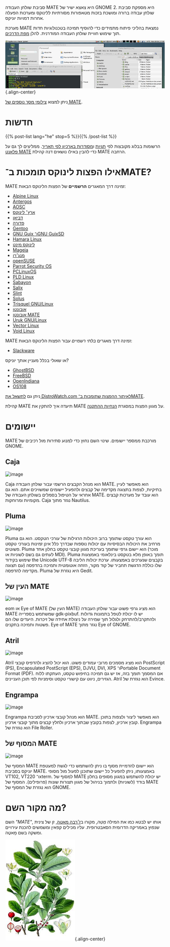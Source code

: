 <!--
.. title: סביבת שולחן העבודה MATE
.. slug: אינדקס
.. date: 2013-10-31 12:29:57
.. tags: על,אודות,מידע כללי,יישומים,צילומים
.. link:
.. description:
-->

סביבת שולחן העבודה MATE היא צאצא ישיר של GNOME 2. היא מספקת סביבת
שולחן עבודה ברורה ומושכת בזכות מטאפורות מסורתיות ללינוקס ומערכות הפעלה
אחרות דמויות יוניקס.

מערכת MATE נמצאת בהליכי פיתוח מתמידים כדי להוסיף תמיכה בטכנולוגיות חדות
תוך שימוש חוויית שולחן העבודה המודרנית. להלן
[מפת הדרכים](https://wiki.mate-desktop.org/developers-corner/roadmap/).

![image](/screens/screenshot.jpg){.align-center}

ניתן למצוא [צילומי מסך נוספים של MATE](gallery/).

חדשות
=====

{{% post-list lang="he" stop=5 %}}{{% /post-list %}}

הרשומות בבלוג מקובצות לפי [תגיות](tags/) ו[מסודרות בארכיון
לפי תאריך](archive/). ממליצים לך גם על [פלאנט
MATE](https://planet.mate-desktop.org) כדי להבין באילו נושאים דנה קהילת MATE
הרחבה.

אילו הפצות לינוקס תומכות ב־MATE?
==============================

MATE זמינה דרך המאגרים **הרשמיים** של הפצות הלינוקס
הבאות:

-   [Alpine Linux](https://www.alpinelinux.org/)
-   [Antergos](https://antergos.com/)
-   [AOSC](https://aosc.io/)
-   [ארץ׳ לינוקס](https://www.archlinux.org)
-   [דביאן](https://www.debian.org)
-   [פדורה](https://www.fedoraproject.org)
-   [Gentoo](https://www.gentoo.org)
-   [GNU Guix ו־GNU GuixSD](https://gnu.org/s/guix)
-   [Hamara Linux](https://hamaralinux.org/)
-   [לינוקס מינט](https://linuxmint.com)
-   [Mageia](https://www.mageia.org/en/)
-   [מנג׳רו](https://manjaro.org/)
-   [openSUSE](https://www.opensuse.org)
-   [Parrot Security OS](https://www.parrotsec.org/)
-   [PCLinuxOS](https://www.pclinuxos.com/get-pclinuxos/mate/)
-   [PLD Linux](https://www.pld-linux.org/)
-   [Sabayon](https://www.sabayon.org)
-   [Salix](https://www.salixos.org)
-   [Slint](https://slint.fr)
-   [Solus](https://getsol.us/)
-   [Trisquel GNU/Linux](https://trisquel.info/)
-   [אובונטו](https://www.ubuntu.com)
-   [אובונטו MATE](https://www.ubuntu-mate.org)
-   [Uruk GNU/Linux](https://urukproject.org/dist/)
-   [Vector Linux](http://vectorlinux.com)
-   [Void Linux](https://www.voidlinux.org/)

MATE זמינה דרך מאגרים  *בלתי רשמיים* עבור הפצות הלינוקס
הבאות:

-   [Slackware](http://www.slackware.com)

או שאולי בכלל מעניין אותך יוניקס?

-   [GhostBSD](https://ghostbsd.org)
-   [FreeBSD](https://freebsd.org)
-   [OpenIndiana](https://www.openindiana.org)
-   [OS108](https://OS108.org/)

ניתן גם [לתשאל את DistroWatch.com לאיתור ההפצות שתומכות
ב־MATE](https://distrowatch.org/search.php?desktop=MATE#distrosearch).

קהילת MATE תיעדה איך להתקין את MATE על מגוון הפצות
במסגרת [הנחיות ההתקנה](https://wiki.mate-desktop.org/introduction/installation/).

יישומים
======

MATE מורכבת ממספר יישומים. שינוי השם נחוץ כדי
למנוע סתירות מול רכיבים של GNOME.

Caja
----

![image](/assets/img/mate/caja.png)

Caja הוא מנהל הקבצים הרשמי עבור שולחן העבודה MATE. הוא מאפשר
לעיין בתיקיות, לצפות בתצוגה מקדימה של קבצים ולהפעיל יישומים שמשויכים
אתם. הוא גם אחראי על הטיפול בסמלים בשולחן העבודה של MATE. הוא עובד
על מערכות קבצים מקומיות ומרוחקות.
Caja נגזר מתוך Nautilus.

Pluma
-----

![image](/assets/img/mate/pluma.png)

Pluma הוא עורך טקסט שתומך ברוב היכולות הרגילות של עורכי הטקסט. הוא
גם מרחיב את היכולות הבסיסיות עם יכולות נוספות שבדרך כלל אינן זמינות
בעורכי טקסט פשוטים. Pluma הוא יישום גרפי שתומך בעריכת מגוון קובצי
טקסט בחלון אחד (מוכר לעתים גם בשם לשוניות או MDI). Pluma תומך באופן
מלא בטקסט בינלאומי באמצעות שימוש בקידוד the Unicode UTF-8 בקבצים 
שנערכים באמצעותו. ערכת יכולות הליבה שלו כוללת הדגשת תחביר של קוד
מקור, הזחה אוטומטית ותמיכה בהדפסה (עם תצוגה מקדימה להדפסה.
Pluma היא נגזרת של Gedit.

העין של MATE
-----------

![image](/assets/img/mate/eom.png)

eom או Eye of MATE (העין של MATE) הוא מציג גרפי פשוט עבור שולחן העבודה MATE
שמשתמש בספרייה gdk-pixbuf. יש לו יכולת לטפל בתמונות גדולות ולהתקרב/להתרחק
ולגלול תוך שמירה על ניצולת אחידה של זיכרות. היעדים שלו הם פשטות
ותמיכה בתקנים. Eye of MATE נגזר מתוך Eye of GNOME.

Atril
-----

![image](/assets/img/mate/atril.png)

Atril הוא מציג מסמכים מרובי עמודים פשוט. הוא יכול להציג ולהדפיס קובצי
PostScript (PS),‏ Encapsulated PostScript (EPS),‏ DJVU,‏ DVI,‏ XPS
ו־Portable Document Format (PDF). אם המסמך תומך בזה, אז
יש גם תמיכה בחיפוש טקסט, העתקתו ללוח הגזירים, ניווט עם קישורי טקסט
וסימניות לפי תוכן העניינים. Atril הוא נגזרת של Evince.


Engrampa
--------

![image](/assets/img/mate/engrampa.png)

Engrampa הוא מנהל קובצי ארכיון לסביבת MATE. הוא מאפשר ליצור
ולצפות בתוכן קובץ ארכיון, לצפות בקובץ שבתוך ארכיון
ולחלץ קבצים מתוך קובצי ארכיון. Engrampa
הוא נגזרת של File Roller.

המסוף של MATE
-------------

![image](/assets/img/mate/terminal.png)

המסוף של MATE הוא יישום להדמיית מסוף בו ניתן להשתמש כדי לגשת למעטפת
יוניקס בסביבת MATE. באמצעותו, ניתן להפעיל כל יישום שתוכנן לפעול מול מסופי
VT102, VT220 ו־xterm. למסוף של MATE יש יכולת להשתמש במגוון מסופים
בחלון בודד (לשוניות) ולתמוך בניהול של מגוון תצורות שונות (פרופילים).
המסוף של MATE הוא נגזרת של המסוף של GNOME.

מה מקור השם?
============

השם *\"MATE\"*, אותו יש לבטא כמו את המילה *מַטֵּה*, מקורו ב[ז׳רבה מאטה](https://he.wikipedia.org/wiki/מאטה), זן של צינית שנפוץ באמריקה הדרומית הסאבטרופית. עליו מכילים קפאין ומשמשים להכנת עירויים ומשקה בשם מָאטֶה. <!-- _ -->

![image](/assets/img/mate/yerba.jpg){.align-center}
